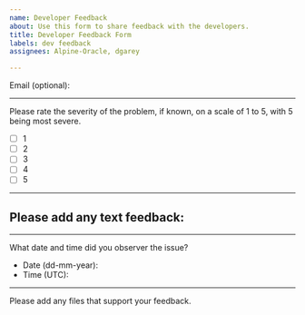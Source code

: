 ```yaml
---
name: Developer Feedback
about: Use this form to share feedback with the developers.
title: Developer Feedback Form
labels: dev feedback
assignees: Alpine-Oracle, dgarey

---
```


Email (optional):

---

Please rate the severity of the problem, if known, on a scale of 1 to 5, with 5 being most severe.
- [ ] 1
- [ ] 2
- [ ] 3
- [ ] 4
- [ ] 5

---

Please add any text feedback:
- 


---

What date and time did you observer the issue?
- Date (dd-mm-year):
- Time (UTC):

---

Please add any files that support your feedback.
